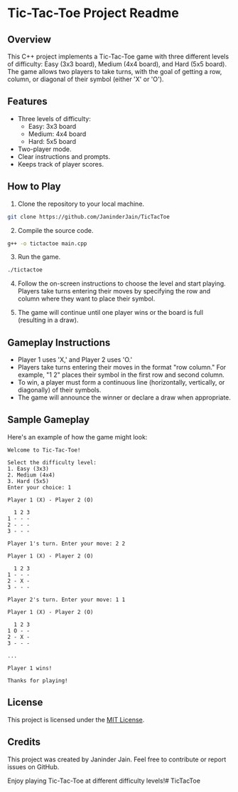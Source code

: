# Tic-Tac-Toe Project Readme

## Overview

This C++ project implements a Tic-Tac-Toe game with three different levels of difficulty: Easy (3x3 board), Medium (4x4 board), and Hard (5x5 board). The game allows two players to take turns, with the goal of getting a row, column, or diagonal of their symbol (either 'X' or 'O').

## Features

- Three levels of difficulty:
  - Easy: 3x3 board
  - Medium: 4x4 board
  - Hard: 5x5 board
- Two-player mode.
- Clear instructions and prompts.
- Keeps track of player scores.

## How to Play

1. Clone the repository to your local machine.

```bash
git clone https://github.com/JaninderJain/TicTacToe
```

2. Compile the source code.

```bash
g++ -o tictactoe main.cpp
```

3. Run the game.

```bash
./tictactoe
```

4. Follow the on-screen instructions to choose the level and start playing. Players take turns entering their moves by specifying the row and column where they want to place their symbol.

5. The game will continue until one player wins or the board is full (resulting in a draw).

## Gameplay Instructions

- Player 1 uses 'X,' and Player 2 uses 'O.'
- Players take turns entering their moves in the format "row column." For example, "1 2" places their symbol in the first row and second column.
- To win, a player must form a continuous line (horizontally, vertically, or diagonally) of their symbols.
- The game will announce the winner or declare a draw when appropriate.

## Sample Gameplay

Here's an example of how the game might look:

```
Welcome to Tic-Tac-Toe!

Select the difficulty level:
1. Easy (3x3)
2. Medium (4x4)
3. Hard (5x5)
Enter your choice: 1

Player 1 (X) - Player 2 (O)

  1 2 3
1 - - -
2 - - -
3 - - -

Player 1's turn. Enter your move: 2 2

Player 1 (X) - Player 2 (O)

  1 2 3
1 - - -
2 - X -
3 - - -

Player 2's turn. Enter your move: 1 1

Player 1 (X) - Player 2 (O)

  1 2 3
1 O - -
2 - X -
3 - - -

...

Player 1 wins!

Thanks for playing!
```

## License

This project is licensed under the [MIT License](LICENSE).

## Credits

This project was created by Janinder Jain. Feel free to contribute or report issues on GitHub.

Enjoy playing Tic-Tac-Toe at different difficulty levels!# TicTacToe
